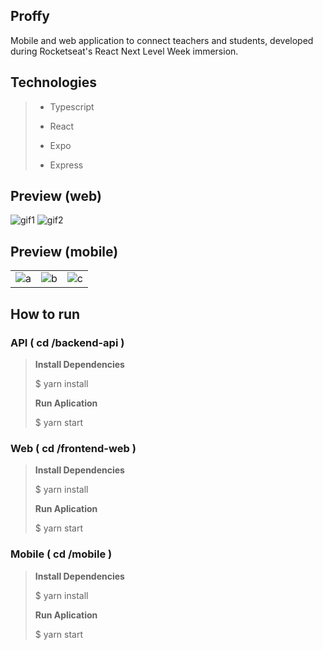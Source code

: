 ## Proffy

Mobile and web application to connect teachers and students, developed during Rocketseat's React Next Level Week immersion.

## Technologies

> * Typescript
>
> * React
>
> * Expo
>
> * Express

## Preview (web)

![gif1](http://g.recordit.co/zdru6Mrgvk.gif)
![gif2](http://g.recordit.co/FkCMP41dLf.gif)

## Preview (mobile)

|   |  |   |
| ------------- | ------------- | ------------- |
| ![a](https://i.imgur.com/Cant7Ol.jpg)  | ![b](https://i.imgur.com/woKSWyv.jpg)  | ![c](https://i.imgur.com/mdXcQex.jpg)  |


##  How to run

### API ( cd /backend-api )

> **Install Dependencies**
>
> $ yarn install
> 
> **Run Aplication**
>
> $ yarn start

### Web ( cd /frontend-web )

> **Install Dependencies**
>
> $ yarn install
> 
> **Run Aplication**
>
> $ yarn start

### Mobile  ( cd /mobile )

> **Install Dependencies**
>
> $ yarn install
> 
> **Run Aplication**
>
> $ yarn start

